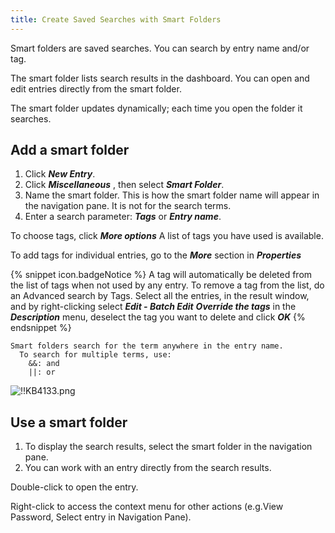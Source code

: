 ```yaml
---
title: Create Saved Searches with Smart Folders
---
```

Smart folders are saved searches. You can search by entry name and/or tag.

The smart folder lists search results in the dashboard. You can open and edit entries directly from the smart folder.

The smart folder updates dynamically; each time you open the folder it searches.

## Add a smart folder

1. Click ***New Entry***.
1. Click ***Miscellaneous*** , then select ***Smart Folder***.
1. Name the smart folder. This is how the smart folder name will appear in the navigation pane. It is not for the search terms.
1. Enter a search parameter: ***Tags*** or ***Entry name***.

To choose tags, click ***More options*** A list of tags you have used is available.

To add tags for individual entries, go to the ***More*** section in ***Properties***

{% snippet icon.badgeNotice %}
A tag will automatically be deleted from the list of tags when not used by any entry. To remove a tag from the list, do an Advanced search by Tags. Select all the entries, in the result window, and by right-clicking select ***Edit - Batch Edit*** ***Override the tags*** in the ***Description*** menu, deselect the tag you want to delete and click ***OK***
{% endsnippet %}

```
Smart folders search for the term anywhere in the entry name.  
  To search for multiple terms, use:  
    &&: and  
    ||: or  
```

![!!KB4133.png](https://webdevolutions.azureedge.net/docs/en/kb/KB4133.png)

## Use a smart folder

1. To display the search results, select the smart folder in the navigation pane.
1. You can work with an entry directly from the search results.

Double-click to open the entry.

Right-click to access the context menu for other actions (e.g.View Password, Select entry in Navigation Pane).